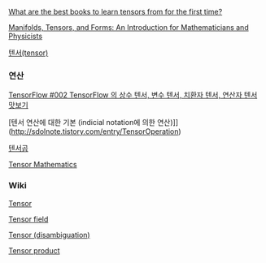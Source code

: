 [What are the best books to learn tensors from for the first time?](https://www.quora.com/What-are-the-best-books-to-learn-tensors-from-for-the-first-time)

[Manifolds, Tensors, and Forms: An Introduction for Mathematicians and Physicists](https://www.amazon.com/Manifolds-Tensors-Forms-Introduction-Mathematicians/dp/1107042194/ref=sr_1_1?ie=UTF8&qid=1477968367&sr=8-1&keywords=manifolds+tensors+and+forms)

[텐서(tensor)](https://ghebook.blogspot.kr/2011/06/tensor.html)

### 연산 

[TensorFlow #002 TensorFlow 의 상수 텐서, 변수 텐서, 치환자 텐서, 연산자 텐서 맛보기](http://expert0226.tistory.com/353)

[텐서 연산에 대한 기본 (indicial notation에 의한 연산)]](http://sdolnote.tistory.com/entry/TensorOperation)

[텐서곱](https://namu.wiki/w/텐서곱)

[Tensor Mathematics](https://cfd.direct/openfoam/tensor-mathematics/)

### Wiki

[Tensor](https://en.wikipedia.org/wiki/Tensor)

[Tensor field](https://en.wikipedia.org/wiki/Tensor_field)

[Tensor (disambiguation)](https://en.wikipedia.org/wiki/Tensor_(disambiguation))

[Tensor product](https://en.wikipedia.org/wiki/Tensor_product)
